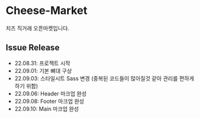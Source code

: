 # Cheese-Market
치즈 직거래 오픈마켓입니다.

## Issue Release
- 22.08.31: 프로젝트 시작
- 22.09.01: 기본 뼈대 구상
- 22.09.03: 스타일시트 Sass 변경 (중복된 코드들이 많아질것 같아 관리를 편하게 하기 위함)
- 22.09.06: Header 마크업 완성
- 22.09.08: Footer 마크업 완성
- 22.09.10: Main 마크업 완성